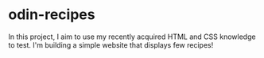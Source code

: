 # odin-recipes
In this project, I aim to use my recently acquired HTML and CSS knowledge to test. 
I'm building a simple website that displays few recipes!
